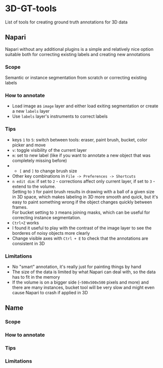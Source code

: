 # 3D-GT-tools
List of tools for creating ground truth annotations for 3D data

## Napari

Napari without any additional plugins is a simple and relatively nice option suitable both for correcting existing labels and creating new annotations

### Scope
Semantic or instance segmentation from scratch or correcting existing labels

### How to annotate 
- Load image as `image` layer and either load exiting segmentation or create a new `labels` layer
- Use `labels` layer's instruments to correct labels

### Tips
- keys `1` to `5`: switch between tools: eraser, paint brush, bucket, color picker and move
- `v`: toggle visibility of the current layer
- `m`: set to new label (like if you want to annotate a new object that was completely missing before)
- - `[` and `]` to change brush size
- Other key combinations in `File -> Preferences -> Shortcuts`
- `n edit dim`: if set to `2` - corrections affect only current layer, if set to `3` - extend to the volume.   
  Setting to `3` for paint brush results in drawing with a ball of a given size in 3D space, which makes labeling in 3D more smooth and quick, but it's easy to paint something wrong if the object changes quickly between frames.  
  For bucket setting to `3` means joining masks, which can be useful for correcting instance segmentation.
- `Ctrl+Z` works
- I found it useful to play with the contrast of the image layer to see the borderes of noisy objects more clearly
- Change visible axes with `Ctrl + E` to check that the annotations are consistent in 3D


### Limitations
- No "smart" annotation, it's really just for painting things by hand
- The size of the data is limited by what Napari can deal with, so the data has to fit in the memory
- If the volume is on a bigger side (`~500x500x500` pixels and more) and there are many instances, bucket tool will be very slow and might even cause Napari to crash if applied in 3D



## Name

### Scope

### How to annotate 

### Tips

### Limitations